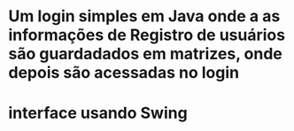 # Um login simples em Java onde a as informações de Registro de usuários são guardadados em matrizes, onde depois são acessadas no login
# interface usando Swing
